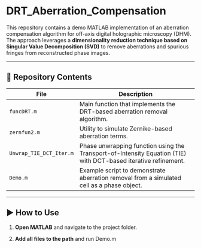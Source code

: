 # DRT_Aberration_Compensation

This repository contains a demo MATLAB implementation of an aberration compensation algorithm for off-axis digital holographic microscopy (DHM). The approach leverages a **dimensionality reduction technique based on Singular Value Decomposition (SVD)** to remove aberrations and spurious fringes from reconstructed phase images.

---

## 📁 Repository Contents

| File | Description |
|------|-------------|
| `funcDRT.m` | Main function that implements the DRT-based aberration removal algorithm. |
| `zernfun2.m` | Utility to simulate Zernike-based aberration terms. |
| `Unwrap_TIE_DCT_Iter.m` | Phase unwrapping function using the Transport-of-Intensity Equation (TIE) with DCT-based iterative refinement. |
| `Demo.m` | Example script to demonstrate aberration removal from a simulated cell as a phase object. |
---

## ▶️ How to Use

1. **Open MATLAB** and navigate to the project folder.

2. **Add all files to the path** and run Demo.m


